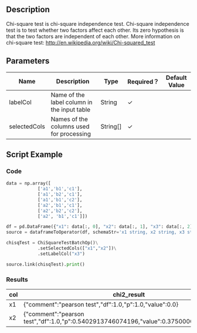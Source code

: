 ## Description
Chi-square test is chi-square independence test.
 Chi-square independence test is to test whether two factors affect each other.
 Its zero hypothesis is that the two factors are independent of each other.
 More information on chi-square test: http://en.wikipedia.org/wiki/Chi-squared_test

## Parameters
| Name | Description | Type | Required？ | Default Value |
| --- | --- | --- | --- | --- |
| labelCol | Name of the label column in the input table | String | ✓ |  |
| selectedCols | Names of the columns used for processing | String[] | ✓ |  |

## Script Example

### Code

```python
data = np.array([
            ['a1','b1','c1'],
            ['a1','b2','c1'],
            ['a1','b1','c2'],
            ['a2','b1','c1'],
            ['a2','b2','c2'],
            ['a2', 'b1','c1']])

df = pd.DataFrame({"x1": data[:, 0], "x2": data[:, 1], "x3": data[:, 2]})
source = dataframeToOperator(df, schemaStr='x1 string, x2 string, x3 string', op_type='batch')

chisqTest = ChiSquareTestBatchOp()\
            .setSelectedCols(["x1","x2"])\
            .setLabelCol("x3")

source.link(chisqTest).print()
```
### Results

col|chi2_result
-----|-----------
x1|{"comment":"pearson test","df":1.0,"p":1.0,"value":0.0}
x2|{"comment":"pearson test","df":1.0,"p":0.5402913746074196,"value":0.37500000000000006}




